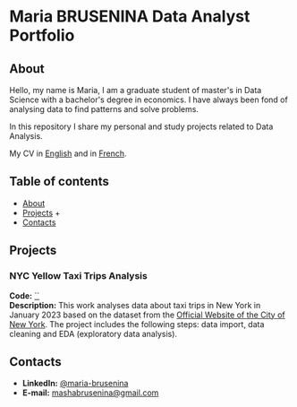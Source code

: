 # Maria BRUSENINA Data Analyst Portfolio
## About
Hello, my name is Maria, I am a graduate student of master's in Data Science with a bachelor's degree in economics. I have always been fond of analysing data to find patterns and solve problems. 

In this repository I share my personal and study projects related to Data Analysis.

My CV in [English](https://github.com/marybrus23/Portfolio/blob/main/Maria%20Brusenina%20CV%20ENG.pdf) and in [French](https://github.com/marybrus23/Portfolio/blob/main/Brusenina%20Maria%20CV%20FR.pdf).  
## Table of contents
- [About](#about)
- [Projects](#Projects)
	+
- [Contacts](#contacts)

## Projects
### NYC Yellow Taxi Trips Analysis
**Code:** [``]()    
**Description:** This work analyses data about taxi trips in New York in January 2023 based on the dataset from the [Official Website of the City of New York](https://www.nyc.gov/site/tlc/about/tlc-trip-record-data.page). The project includes the following steps: data import, data cleaning and EDA (exploratory data analysis).   
## Contacts
* **LinkedIn:** [@maria-brusenina](https://www.linkedin.com/in/maria-brusenina/)
* **E-mail:** mashabrusenina@gmail.com
